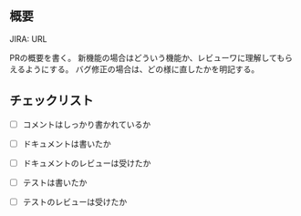 概要
----
JIRA: URL

PRの概要を書く。
新機能の場合はどういう機能か、レビューワに理解してもらえるようにする。
バグ修正の場合は、どの様に直したかを明記する。

チェックリスト
--------------
- [ ] コメントはしっかり書かれているか
- [ ] ドキュメントは書いたか
- [ ] ドキュメントのレビューは受けたか
- [ ] テストは書いたか
- [ ] テストのレビューは受けたか

